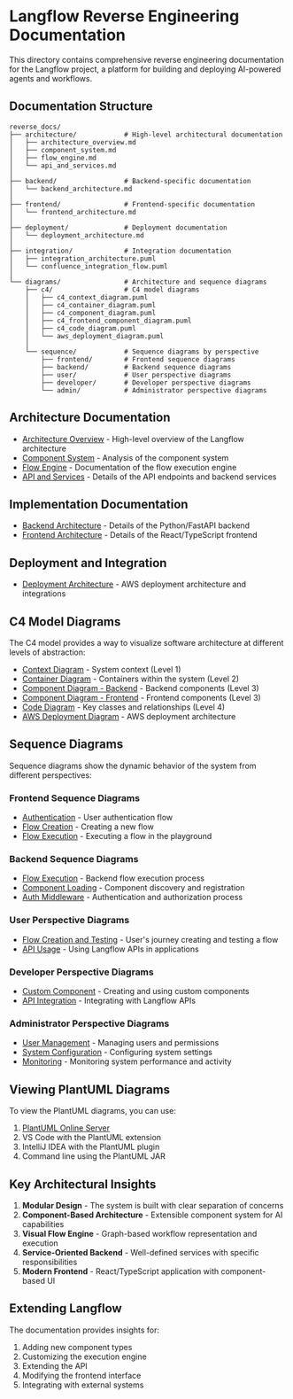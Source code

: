 # Langflow Reverse Engineering Documentation

This directory contains comprehensive reverse engineering documentation for the Langflow project, a platform for building and deploying AI-powered agents and workflows.

## Documentation Structure

```
reverse_docs/
├── architecture/            # High-level architectural documentation
│   ├── architecture_overview.md
│   ├── component_system.md
│   ├── flow_engine.md
│   └── api_and_services.md
│
├── backend/                 # Backend-specific documentation
│   └── backend_architecture.md
│
├── frontend/                # Frontend-specific documentation
│   └── frontend_architecture.md
│
├── deployment/              # Deployment documentation
│   └── deployment_architecture.md
│
├── integration/             # Integration documentation
│   ├── integration_architecture.puml
│   └── confluence_integration_flow.puml
│
└── diagrams/                # Architecture and sequence diagrams
    ├── c4/                  # C4 model diagrams
    │   ├── c4_context_diagram.puml
    │   ├── c4_container_diagram.puml
    │   ├── c4_component_diagram.puml
    │   ├── c4_frontend_component_diagram.puml
    │   ├── c4_code_diagram.puml
    │   └── aws_deployment_diagram.puml
    │
    └── sequence/            # Sequence diagrams by perspective
        ├── frontend/        # Frontend sequence diagrams
        ├── backend/         # Backend sequence diagrams
        ├── user/            # User perspective diagrams
        ├── developer/       # Developer perspective diagrams
        └── admin/           # Administrator perspective diagrams
```

## Architecture Documentation

* [Architecture Overview](architecture/architecture_overview.md) - High-level overview of the Langflow architecture
* [Component System](architecture/component_system.md) - Analysis of the component system
* [Flow Engine](architecture/flow_engine.md) - Documentation of the flow execution engine
* [API and Services](architecture/api_and_services.md) - Details of the API endpoints and backend services

## Implementation Documentation

* [Backend Architecture](backend/backend_architecture.md) - Details of the Python/FastAPI backend
* [Frontend Architecture](frontend/frontend_architecture.md) - Details of the React/TypeScript frontend

## Deployment and Integration

* [Deployment Architecture](deployment/deployment_architecture.md) - AWS deployment architecture and integrations

## C4 Model Diagrams

The C4 model provides a way to visualize software architecture at different levels of abstraction:

* [Context Diagram](diagrams/c4/c4_context_diagram.puml) - System context (Level 1)
* [Container Diagram](diagrams/c4/c4_container_diagram.puml) - Containers within the system (Level 2)
* [Component Diagram - Backend](diagrams/c4/c4_component_diagram.puml) - Backend components (Level 3)
* [Component Diagram - Frontend](diagrams/c4/c4_frontend_component_diagram.puml) - Frontend components (Level 3)
* [Code Diagram](diagrams/c4/c4_code_diagram.puml) - Key classes and relationships (Level 4)
* [AWS Deployment Diagram](diagrams/c4/aws_deployment_diagram.puml) - AWS deployment architecture

## Sequence Diagrams

Sequence diagrams show the dynamic behavior of the system from different perspectives:

### Frontend Sequence Diagrams
* [Authentication](diagrams/sequence/frontend/frontend_auth_sequence.puml) - User authentication flow
* [Flow Creation](diagrams/sequence/frontend/frontend_flow_create_sequence.puml) - Creating a new flow
* [Flow Execution](diagrams/sequence/frontend/frontend_flow_execution_sequence.puml) - Executing a flow in the playground

### Backend Sequence Diagrams
* [Flow Execution](diagrams/sequence/backend/backend_flow_execution_sequence.puml) - Backend flow execution process
* [Component Loading](diagrams/sequence/backend/backend_component_loading_sequence.puml) - Component discovery and registration
* [Auth Middleware](diagrams/sequence/backend/backend_auth_middleware_sequence.puml) - Authentication and authorization process

### User Perspective Diagrams
* [Flow Creation and Testing](diagrams/sequence/user/user_flow_creation_sequence.puml) - User's journey creating and testing a flow
* [API Usage](diagrams/sequence/user/user_api_usage_sequence.puml) - Using Langflow APIs in applications

### Developer Perspective Diagrams
* [Custom Component](diagrams/sequence/developer/developer_custom_component_sequence.puml) - Creating and using custom components
* [API Integration](diagrams/sequence/developer/developer_api_integration_sequence.puml) - Integrating with Langflow APIs

### Administrator Perspective Diagrams
* [User Management](diagrams/sequence/admin/admin_user_management_sequence.puml) - Managing users and permissions
* [System Configuration](diagrams/sequence/admin/admin_system_configuration_sequence.puml) - Configuring system settings
* [Monitoring](diagrams/sequence/admin/admin_monitoring_sequence.puml) - Monitoring system performance and activity

## Viewing PlantUML Diagrams

To view the PlantUML diagrams, you can use:

1. [PlantUML Online Server](https://www.plantuml.com/plantuml/uml/)
2. VS Code with the PlantUML extension
3. IntelliJ IDEA with the PlantUML plugin
4. Command line using the PlantUML JAR

## Key Architectural Insights

1. **Modular Design** - The system is built with clear separation of concerns
2. **Component-Based Architecture** - Extensible component system for AI capabilities
3. **Visual Flow Engine** - Graph-based workflow representation and execution
4. **Service-Oriented Backend** - Well-defined services with specific responsibilities
5. **Modern Frontend** - React/TypeScript application with component-based UI

## Extending Langflow

The documentation provides insights for:

1. Adding new component types
2. Customizing the execution engine
3. Extending the API
4. Modifying the frontend interface
5. Integrating with external systems